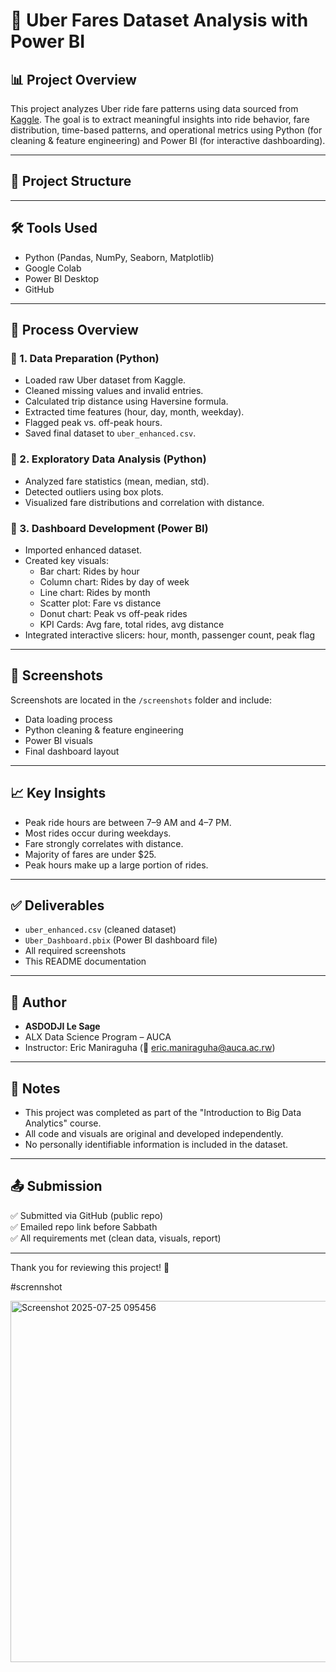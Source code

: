 # 🚕 Uber Fares Dataset Analysis with Power BI

## 📊 Project Overview

This project analyzes Uber ride fare patterns using data sourced from [Kaggle](https://www.kaggle.com/datasets/yasserh/uber-fares-dataset). The goal is to extract meaningful insights into ride behavior, fare distribution, time-based patterns, and operational metrics using Python (for cleaning & feature engineering) and Power BI (for interactive dashboarding).

---

## 📁 Project Structure


---

## 🛠️ Tools Used

- Python (Pandas, NumPy, Seaborn, Matplotlib)
- Google Colab
- Power BI Desktop
- GitHub

---

## 📌 Process Overview

### 🔹 1. Data Preparation (Python)
- Loaded raw Uber dataset from Kaggle.
- Cleaned missing values and invalid entries.
- Calculated trip distance using Haversine formula.
- Extracted time features (hour, day, month, weekday).
- Flagged peak vs. off-peak hours.
- Saved final dataset to `uber_enhanced.csv`.

### 🔹 2. Exploratory Data Analysis (Python)
- Analyzed fare statistics (mean, median, std).
- Detected outliers using box plots.
- Visualized fare distributions and correlation with distance.

### 🔹 3. Dashboard Development (Power BI)
- Imported enhanced dataset.
- Created key visuals:
  - Bar chart: Rides by hour
  - Column chart: Rides by day of week
  - Line chart: Rides by month
  - Scatter plot: Fare vs distance
  - Donut chart: Peak vs off-peak rides
  - KPI Cards: Avg fare, total rides, avg distance
- Integrated interactive slicers: hour, month, passenger count, peak flag

---

## 📸 Screenshots

Screenshots are located in the `/screenshots` folder and include:
- Data loading process
- Python cleaning & feature engineering
- Power BI visuals
- Final dashboard layout

---

## 📈 Key Insights

- Peak ride hours are between 7–9 AM and 4–7 PM.
- Most rides occur during weekdays.
- Fare strongly correlates with distance.
- Majority of fares are under $25.
- Peak hours make up a large portion of rides.

---

## ✅ Deliverables

- `uber_enhanced.csv` (cleaned dataset)
- `Uber_Dashboard.pbix` (Power BI dashboard file)
- All required screenshots
- This README documentation

---

## 🧠 Author

- **ASDODJI Le Sage**
- ALX Data Science Program – AUCA
- Instructor: Eric Maniraguha (📧 eric.maniraguha@auca.ac.rw)

---

## 📌 Notes

- This project was completed as part of the "Introduction to Big Data Analytics" course.
- All code and visuals are original and developed independently.
- No personally identifiable information is included in the dataset.

---

## 📤 Submission

✅ Submitted via GitHub (public repo)  
✅ Emailed repo link before Sabbath  
✅ All requirements met (clean data, visuals, report)

---

Thank you for reviewing this project! 🙏

#scrennshot

<img width="1202" height="578" alt="Screenshot 2025-07-25 095456" src="https://github.com/user-attachments/assets/0c2d3cae-8c11-4fce-ab0e-d8ad5936cff3" />

